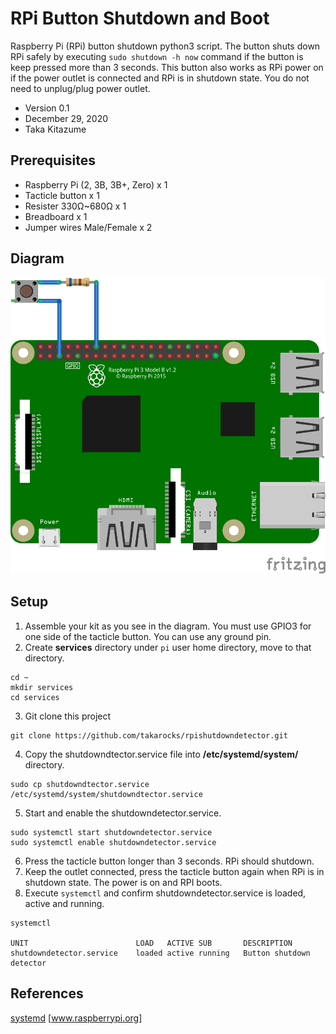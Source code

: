 # RPi Button Shutdown and Boot
Raspberry Pi (RPi) button shutdown python3 script. The button shuts down RPi safely by executing `sudo shutdown -h now` command if the button is keep pressed more than 3 seconds. This button also works as RPi power on if the power outlet is connected and RPi is in shutdown state. You do not need to unplug/plug power outlet.

* Version 0.1
* December 29, 2020
* Taka Kitazume


## Prerequisites

* Raspberry Pi (2, 3B, 3B+, Zero) x 1
* Tacticle button x 1
* Resister 330Ω~680Ω x 1
* Breadboard x 1
* Jumper wires Male/Female x 2


## Diagram
<kbd>
<img src="assets/rpishutdowndetector.png" />
</kbd>


## Setup

1. Assemble your kit as you see in the diagram. You must use GPIO3 for one side of the tacticle button. You can use any ground pin.
2. Create **services** directory under `pi` user home directory, move to that directory.
  ```
  cd ~
  mkdir services
  cd services
  ```
3. Git clone this project
  ```
  git clone https://github.com/takarocks/rpishutdowndetector.git
  ```
4. Copy the shutdowndtector.service file into **/etc/systemd/system/** directory.
  ```
  sudo cp shutdowndtector.service /etc/systemd/system/shutdowndtector.service
  ```
5. Start and enable the shutdowndetector.service.
  ```
  sudo systemctl start shutdowndetector.service
  sudo systemctl enable shutdowndetector.service
  ```
6. Press the tacticle button longer than 3 seconds. RPi should shutdown.
7. Keep the outlet connected, press the tacticle button again when RPi is in shutdown state. The power is on and RPI boots.
8. Execute `systemctl` and confirm shutdowndetector.service is loaded, active and running.
  ```
  systemctl

  UNIT                        LOAD   ACTIVE SUB       DESCRIPTION              
  shutdowndetector.service    loaded active running   Button shutdown detector  
  ```




## References
[systemd](https://www.raspberrypi.org/documentation/linux/usage/systemd.md) [www.raspberrypi.org]
